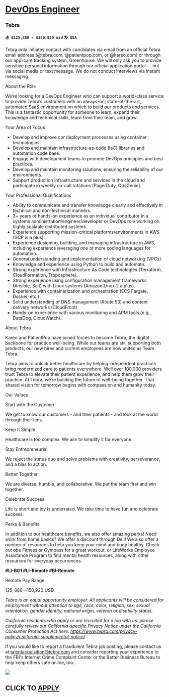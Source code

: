# [DevOps Engineer](https://www.remotewlb.com/apply/devops-engineer-65283)  
### Tebra  
#### `💰 $125,880 - $150,920 usd` `🌎 USA`  

Tebra only initiates contact with candidates via email from an official Tebra email address (@tebra.com, @patientpop.com, or @kareo.com) or through our applicant tracking system, Greenhouse. We will only ask you to provide sensitive personal information through our official application portal — not via social media or text message. We do not conduct interviews via instant messaging.

About the Role

We’re looking for a DevOps Engineer who can support a world-class service to provide Tebra’s customers with an always-on, state-of-the-art, automated SaaS environment on which to build our products and services. This is a fantastic opportunity for someone to learn, expand their knowledge and technical skills, learn from their team, and grow.

Your Area of Focus

  * Develop and improve our deployment processes using container technologies.
  * Develop and maintain infrastructure-as-code (IaC) libraries and automation code base.
  * Engage with development teams to promote DevOps principles and best practices.
  * Develop and maintain monitoring solutions, ensuring the reliability of our environments.
  * Support production infrastructure and services in the cloud and participate in weekly on-call rotations (PagerDuty, OpsGenie).

Your Professional Qualifications

  * Ability to communicate and transfer knowledge clearly and effectively in technical and non-technical manners.
  * 3+ years of hands-on experience as an individual contributor in a systems administration/engineer/developer or DevOps role working on highly scalable distributed systems.
  * Experience supporting mission-critical platforms/environments in AWS (GCP is a plus).
  * Experience designing, building, and managing infrastructure in AWS, including experience leveraging one or more coding languages for automation.
  * General understanding and implementation of cloud networking (VPCs).
  * Knowledge and experience using Python to build and automate.
  * Strong experience with Infrastructure As Code technologies (Terraform, CloudFormation, Troposphere).
  * Strong experience using configuration management frameworks (Ansible, Salt) with Linux systems (Amazon Linux 2 a plus).
  * Experience with containerization and orchestration (ECS Fargate, Docker, etc.)
  * Solid understanding of DNS management (Route 53) and content delivery networks (CloudFront)
  * Hands-on experience with various monitoring and APM tools (e.g., DataDog, CloudWatch).

About Tebra

Kareo and PatientPop have joined forces to become Tebra, the digital backbone for practice well-being. While our teams are still supporting both products, our new hires and current employees are now united as Team Tebra.

Tebra aims to unlock better healthcare by helping independent practices bring modernized care to patients everywhere. Well over 100,000 providers trust Tebra to elevate their patient experience, and help them grow their practice. At Tebra, we’re building the future of well-being together. That shared vision for tomorrow begins with compassion and humanity today.

Our Values

Start with the Customer

We get to know our customers - and their patients - and look at the world through their lens.

Keep It Simple

Healthcare is too complex. We aim to simplify it for everyone.

Stay Entrepreneurial

We reject the status quo and solve problems with creativity, perseverance, and a bias to action.

Better Together

We are diverse, humble, and collaborative. We put the team first and win together.

Celebrate Success

Life is short and joy is underrated. We take time to have fun and celebrate success.

Perks & Benefits

In addition to our healthcare benefits, we also offer amazing perks! Need work from home basics? We offer a discount through Dell! We also offer a number of resources to help you keep your mind and body healthy. Check out obe Fitness or Gympass for a great workout, or LifeWorks Employee Assistance Program to find mental health resources, along with other resources for everyday occurrences.

**#LI-BG1 #LI-Remote #BI-Remote**

Remote Pay Range

$125,880—$150,920 USD

 _Tebra is an equal opportunity employer. All applicants will be considered for employment without attention to age, race, color, religion, sex, sexual orientation, gender identity, national origin, veteran or disability status._

_California residents who apply or are recruited for a job with us: please carefully review our California-specific Privacy Notice under the California Consumer Protection Act here: https://www.tebra.com/privacy-policy/california-supplemental-notice/_

If you would like to report a fraudulent Tebra job posting, please contact us at talentacquisition@tebra.com and consider reporting your experience to the FBI's Internet Crime Complaint Center or the Better Business Bureau to help keep others safe online, too.

![](https://remotive.com/job/track/1899698/blank.gif?source=public_api)  
## CLICK TO [APPLY](https://www.remotewlb.com/apply/devops-engineer-65283)

